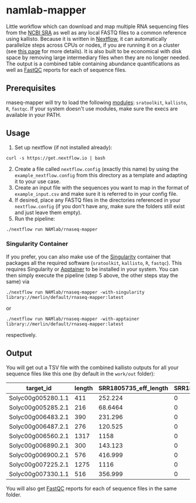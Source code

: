 # namlab-mapper
Little workflow which can download and map multiple RNA sequencing files from the [NCBI SRA](https://www.ncbi.nlm.nih.gov/sra) as well as any local FASTQ files to a common reference using kallisto. 
Because it is written in [Nextflow](https://www.nextflow.io/), it can automatically parallelize steps across CPUs or nodes, if you are running it on a cluster (see [this page](https://www.nextflow.io/docs/latest/executor.html) for more details).
It is also built to be economical with disk space by removing large intermediary files when they are no longer needed.
The output is a combined table containing abundance quantifications as well as [FastQC](https://www.bioinformatics.babraham.ac.uk/projects/fastqc/) reports for each of sequence files.

## Prerequisites
rnaseq-mapper will try to load the following [modules](http://modules.sourceforge.net/): `sratoolkit`, `kallisto`, `R`, `fastqc`.
If your system doesn't use modules, make sure the execs are available in your PATH.

## Usage
1. Set up nextflow (if not installed already):
```
curl -s https://get.nextflow.io | bash
```
2. Create a file called `nextflow.config` (exactly this name) by using the `example_nextflow.config` from this directory as a template and adapting it to your use case.
3. Create an input file with the sequences you want to map in the format of `example_input.csv` and make sure it is referred to in your config file.
4. If desired, place any FASTQ files in the directories referenced in your `nextflow.config` (if you don't have any, make sure the folders still exist and just leave them empty).
5. Run the pipeline:
```
./nextflow run NAMlab/rnaseq-mapper
```

### Singularity Container
If you prefer, you can also make use of the [Singularity](https://sylabs.io/) container that packages all the required software (`sratoolkit`, `kallisto`, `R`, `fastqc`).
This requires Singularity or [Apptainer](https://apptainer.org/) to be installed in your system.
You can then simply execute the pipeline (step 5 above, the other steps stay the same) via 
```
./nextflow run NAMlab/rnaseq-mapper -with-singularity library://merlin/default/rnaseq-mapper:latest
```
or 
```
./nextflow run NAMlab/rnaseq-mapper -with-apptainer library://merlin/default/rnaseq-mapper:latest
```
respectively.

## Output
You will get out a TSV file with the combined kallisto outputs for all your sequence files like this one (by default in the `work/out` folder):

| target_id | length | SRR1805735_eff_length | SRR1805735_est_counts | SRR1805735_tpm | SRR1805737_eff_length | SRR1805737_est_counts | SRR1805737_tpm | SRR6512869_eff_length | SRR6512869_est_counts | SRR6512869_tpm |
| --- | --- | --- | --- | --- | --- | --- | --- | --- | --- | --- |
| Solyc00g005280.1.1 | 411  | 252.224 | 0 | 0 | 241.253 | 0 | 0 | 212     | 0 | 0 |
| Solyc00g005285.2.1 | 216  | 68.6464 | 0 | 0 | 63.7937 | 0 | 0 | 31.5146 | 0 | 0 | 
| Solyc00g006483.2.1 | 390  | 231.296 | 0 | 0 | 220.691 | 0 | 0 | 191     | 0 | 0 | 
| Solyc00g006487.2.1 | 276  | 120.525 | 0 | 0 | 114.108 | 0 | 0 | 77.4659 | 2 | 22.2662 |
| Solyc00g006560.2.1 | 1317 | 1158    | 0 | 0 | 1145.76 | 0 | 0 | 1118    | 0 | 0 | 
| Solyc00g006890.2.1 | 300  | 143.123 | 0 | 0 | 135.795 | 0 | 0 | 101.044 | 0 | 0 | 
| Solyc00g006900.2.1 | 576  | 416.999 | 0 | 0 | 404.931 | 0 | 0 | 377     | 0 | 0 | 
| Solyc00g007225.2.1 | 1275 | 1116    | 0 | 0 | 1103.76 | 0 | 0 | 1076    | 0 | 0 | 
| Solyc00g007330.1.1 | 516  | 356.999 | 0 | 0 | 345.082 | 0 | 0 | 317     | 0 | 0 | 

You will also get [FastQC](https://www.bioinformatics.babraham.ac.uk/projects/fastqc/) reports for each of sequence files in the same folder.
